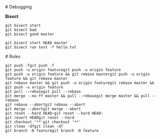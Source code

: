 <section>
# Debugging

**Bisect**

```
git bisect start
git bisect bad
git bisect good master
```

```
git bisect start HEAD master
git bisect run test -f hello.txt
```
</section>

<section>
# Rules

<pre><code class="hljs nohighlight"><span class="fragment fade-out" data-fragment-index="0">git push -f</span><span class="fragment fade-up bad-rule" data-fragment-index="0">git push -f</span>
<span class="fragment fade-out" data-fragment-index="1">git push -u origin feature</span><span class="fragment fade-up ok-rule" data-fragment-index="1">git push -u origin feature</span>
<span class="fragment fade-out" data-fragment-index="2">git push -u origin feature && git rebase master</span><span class="fragment fade-up bad-rule" data-fragment-index="2">git push -u origin feature && git rebase master</span>
<span class="fragment fade-out" data-fragment-index="3">git rebase master && git push -u origin feature</span><span class="fragment fade-up ok-rule" data-fragment-index="3">git rebase master && git push -u origin feature</span>
<span class="fragment fade-out" data-fragment-index="4">git pull --rebase</span><span class="fragment fade-up ok-rule" data-fragment-index="4">git pull --rebase</span>
<span class="fragment fade-out" data-fragment-index="5">git merge --no-ff master && pull --rebase</span><span class="fragment fade-up bad-rule" data-fragment-index="5">git merge master && pull --rebase</span>
<span class="fragment fade-out" data-fragment-index="6">git rebase --abort</span><span class="fragment fade-up ok-rule" data-fragment-index="6">git rebase --abort</span>
<span class="fragment fade-out" data-fragment-index="7">git merge --abort</span><span class="fragment fade-up ok-rule" data-fragment-index="7">git merge --abort</span>
<span class="fragment fade-out" data-fragment-index="8">git reset --hard HEAD~</span><span class="fragment fade-up bad-rule" data-fragment-index="8">git reset --hard HEAD~</span>
<span class="fragment fade-out" data-fragment-index="9">git revert HEAD</span><span class="fragment fade-up bad-rule" data-fragment-index="9">git reset --hard</span>
<span class="fragment fade-out" data-fragment-index="10">git checkout '**'</span><span class="fragment fade-up bad-rule" data-fragment-index="10">git checkout '**'</span>
<span class="fragment fade-out" data-fragment-index="11">git clean -df</span><span class="fragment fade-up bad-rule" data-fragment-index="11">git clean -df</span>
<span class="fragment fade-out" data-fragment-index="12">git branch -D feature</span><span class="fragment fade-up bad-rule" data-fragment-index="12">git branch -D feature</span>
</code></pre>
</section>